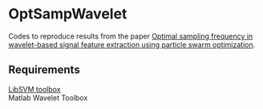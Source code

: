 # OptSampWavelet
Codes to reproduce results from the paper [Optimal sampling frequency in wavelet-based signal feature extraction using particle swarm optimization](https://ieeexplore.ieee.org/document/6609670).

## Requirements
[LibSVM toolbox](https://www.csie.ntu.edu.tw/~cjlin/libsvm/)<br>
Matlab Wavelet Toolbox
